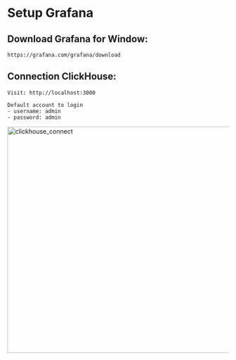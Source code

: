 # Setup Grafana
## Download Grafana for Window:
```https://grafana.com/grafana/download```

## Connection ClickHouse:
```
Visit: http://localhost:3000
```
```
Default account to login
- username: admin
- password: admin
```
<img width="515" alt="clickhouse_connect" src="https://github.com/VyPhammm/Trending_Coins_Real-time_Analytics/assets/127418764/24c485d9-7dc5-46ef-b177-e5b0893ff10b">



